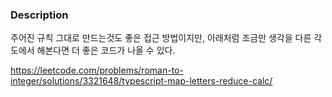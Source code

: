 ### Description
주어진 규칙 그대로 만드는것도 좋은 접근 방법이지만, 아래처럼 조금만 생각을 다른 각도에서 해본다면 더 좋은 코드가 나올 수 있다.


https://leetcode.com/problems/roman-to-integer/solutions/3321648/typescript-map-letters-reduce-calc/

